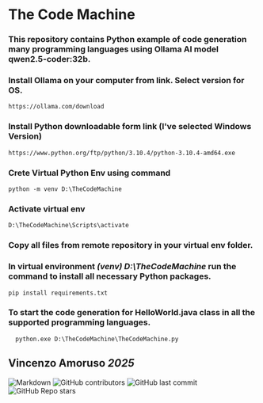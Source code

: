# The Code Machine

### This repository contains Python example of code generation many programming languages using Ollama AI model **qwen2.5-coder:32b**.

### Install Ollama on your computer from link. Select version for OS. 
    https://ollama.com/download

### Install Python downloadable form link  (I've selected Windows Version) 
    https://www.python.org/ftp/python/3.10.4/python-3.10.4-amd64.exe

### Crete Virtual Python Env using command
    python -m venv D:\TheCodeMachine

### Activate virtual env 
    D:\TheCodeMachine\Scripts\activate 

### Copy all files from remote repository in your virtual env folder. 
    
### In virtual environment *(venv) D:\TheCodeMachine*  run the command to install all necessary Python packages.
    pip install requirements.txt 

### To start the code generation for HelloWorld.java class in all the supported programming languages.
````Shell
  python.exe D:\TheCodeMachine\TheCodeMachine.py
````
<h2 align="left">Vincenzo Amoruso <cite>2025</cite></h2>

![Markdown](https://img.shields.io/badge/markdown-%23000000.svg?style=flat=markdown&logoColor=white) ![GitHub contributors](https://img.shields.io/github/contributors/vamoruso/TheCodeMachine?style=flat) ![GitHub last commit](https://img.shields.io/github/last-commit/vamoruso/TheCodeMachine?style=flat)  ![GitHub Repo stars](https://img.shields.io/github/stars/vamoruso/TheCodeMachine?style=social)  
